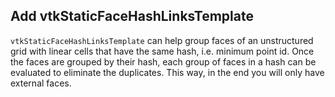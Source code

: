 ## Add vtkStaticFaceHashLinksTemplate

`vtkStaticFaceHashLinksTemplate` can help group faces of an unstructured grid with linear cells that have the same hash,
i.e. minimum point id. Once the faces are grouped by their hash, each group of faces in a hash can be evaluated to
eliminate the duplicates. This way, in the end you will only have external faces.
